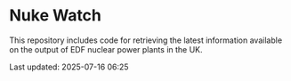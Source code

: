# Nuke Watch

This repository includes code for retrieving the latest information available on the output of EDF nuclear power plants in the UK.

Last updated: 2025-07-16 06:25